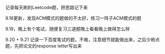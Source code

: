 记录每天刷的Leetcode题，把思路记下来

9.16更新，发现ACM模式的题做的不太好，练习一阵子ACM模式的题

9.19，晚上有个笔试，随便复习三道题晚上看看晚上做得怎么样

9.20 + 9.21 记录一下百度笔试的题，不难，注意细节就能做出来，之后少刷点题，先把论文的response letter写出来

